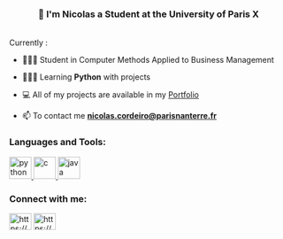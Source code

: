 <h3 align="center">👋 I'm Nicolas a Student at the University of Paris X </h3>
<br>
Currently :
<br>

- 🧑🏻‍🎓 Student in Computer Methods Applied to Business Management

- 👨🏻‍💻 Learning **Python** with projects

- 💻 All of my projects are available in my [Portfolio](https://nicolas-cordeiro.webflow.io/)

- 📫 To contact me **nicolas.cordeiro@parisnanterre.fr**

<h3 align="left">Languages and Tools:</h3>
<p align="left"> <a href="https://www.python.org" target="_blank" rel="noreferrer"> <img src="https://cdn.jsdelivr.net/gh/devicons/devicon/icons/python/python-original.svg" alt="python" width="40" height="40"/> <a href="https://www.cprogramming.com/" target="_blank" rel="noreferrer"> <img src="https://cdn.jsdelivr.net/gh/devicons/devicon/icons/c/c-original.svg" alt="c" width="40" height="40"/> </a> <a href="https://www.java.com" target="_blank" rel="noreferrer"> <img src="https://cdn.jsdelivr.net/gh/devicons/devicon/icons/java/java-original.svg" alt="java" width="40" height="40"/></a> </p>

<h3 align="left">Connect with me:</h3>
<p align="left">
<a href="https://www.linkedin.com/in/cordeiro-nicolas/" target="blank"><img align="center" src="https://raw.githubusercontent.com/rahuldkjain/github-profile-readme-generator/master/src/images/icons/Social/linked-in-alt.svg" alt="https://www.linkedin.com/in/cordeiro-nicolas/" height="30" width="40" /></a>
<a href="https://nicolas-cordeiro.webflow.io/" target="blank"><img align="center" src="https://cdn.discordapp.com/attachments/1065431686973751357/1065610509627437087/qr_code.png" alt="https://nicolas-cordeiro.webflow.io/" height="30" width="40" /></a>
</p>
